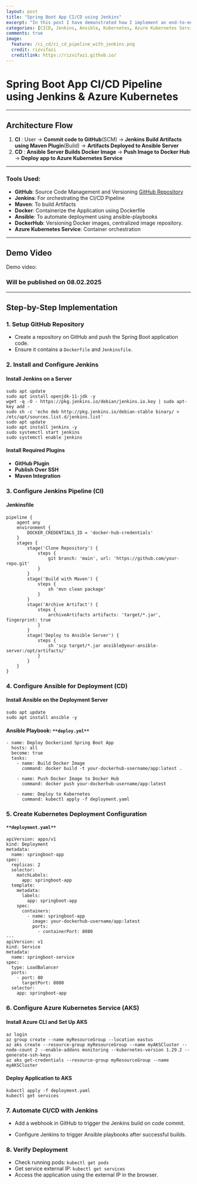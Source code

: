 ```yaml
---
layout: post
title: "Spring Boot App CI/CD using Jenkins"
excerpt: "In this post I have demonstrated how I implement an end-to-end CI/CD pipeline using GitHub, Jenkins, Maven and Ansible to deploy a Spring Boot webapp to Kubernetes"
categories: [CICD, Jenkins, Ansible, Kubernetes, Azure Kubernetes Service, Spring Boot, Java]
comments: true
image:
  feature: /ci_cd/ci_cd_pipeline_with_jenkins.png
  credit: rizvifazi
  creditlink: https://rizvifazi.github.io/
---
```




# Spring Boot App CI/CD Pipeline using Jenkins & Azure Kubernetes 

---

## **Architecture Flow**  
1. **CI** :  User → **Commit code to GitHub**(SCM) → **Jenkins Build Artifacts using Maven Plugin**(Build)  → **Artifacts Deployed to Ansible Server**
2. **CD** :  **Ansible Server Builds Docker Image** → **Push Image to Docker Hub**  → **Deploy app to Azure Kubernetes Service**

---

### Tools Used:

- **GitHub**: Source Code Management and Versioning [GitHub Repository](https://github.com/rizvifazi/EmployeeinfoSpring.git)
- **Jenkins**: For orchestrating the CI/CD Pipeline
- **Maven**: To build Artifacts
- **Docker**: Containerize the Application using Dockerfile
- **Ansible**: To automate deployment using ansible-playbooks
- **DockerHub**: Versioning Docker images, centralized image repository.
- **Azure Kubernetes Service**: Container orchestration

---

## Demo Video

Demo video:

### Will be published on 08.02.2025

---

## **Step-by-Step Implementation**

### **1. Setup GitHub Repository**

- Create a repository on GitHub and push the Spring Boot application code.
- Ensure it contains a `Dockerfile` and `Jenkinsfile`.

### **2. Install and Configure Jenkins**

#### **Install Jenkins on a Server**

```
sudo apt update
sudo apt install openjdk-11-jdk -y
wget -q -O - https://pkg.jenkins.io/debian/jenkins.io.key | sudo apt-key add -
sudo sh -c 'echo deb http://pkg.jenkins.io/debian-stable binary/ > /etc/apt/sources.list.d/jenkins.list'
sudo apt update
sudo apt install jenkins -y
sudo systemctl start jenkins
sudo systemctl enable jenkins
```

#### **Install Required Plugins**

- **GitHub Plugin**
- **Publish Over SSH**
- **Maven Integration**

### **3. Configure Jenkins Pipeline (CI)**

#### **Jenkinsfile**

```
pipeline {
    agent any
    environment {
        DOCKER_CREDENTIALS_ID = 'docker-hub-credentials'
    }
    stages {
        stage('Clone Repository') {
            steps {
                git branch: 'main', url: 'https://github.com/your-repo.git'
            }
        }
        stage('Build with Maven') {
            steps {
                sh 'mvn clean package'
            }
        }
        stage('Archive Artifact') {
            steps {
                archiveArtifacts artifacts: 'target/*.jar', fingerprint: true
            }
        }
        stage('Deploy to Ansible Server') {
            steps {
                sh 'scp target/*.jar ansible@your-ansible-server:/opt/artifacts/'
            }
        }
    }
}
```

### **4. Configure Ansible for Deployment (CD)**

#### **Install Ansible on the Deployment Server**

```
sudo apt update
sudo apt install ansible -y
```

#### **Ansible Playbook:** `**deploy.yml**`

```
- name: Deploy Dockerized Spring Boot App
  hosts: all
  become: true
  tasks:
    - name: Build Docker Image
      command: docker build -t your-dockerhub-username/app:latest .

    - name: Push Docker Image to Docker Hub
      command: docker push your-dockerhub-username/app:latest

    - name: Deploy to Kubernetes
      command: kubectl apply -f deployment.yaml
```

### **5. Create Kubernetes Deployment Configuration**

#### `**deployment.yaml**`

```
apiVersion: apps/v1
kind: Deployment
metadata:
  name: springboot-app
spec:
  replicas: 2
  selector:
    matchLabels:
      app: springboot-app
  template:
    metadata:
      labels:
        app: springboot-app
    spec:
      containers:
        - name: springboot-app
          image: your-dockerhub-username/app:latest
          ports:
            - containerPort: 8080
---
apiVersion: v1
kind: Service
metadata:
  name: springboot-service
spec:
  type: LoadBalancer
  ports:
    - port: 80
      targetPort: 8080
  selector:
    app: springboot-app
```

### **6. Configure Azure Kubernetes Service (AKS)**

#### **Install Azure CLI and Set Up AKS**

```
az login
az group create --name myResourceGroup --location eastus
az aks create --resource-group myResourceGroup --name myAKSCluster --node-count 2 --enable-addons monitoring --kubernetes-version 1.29.2 --generate-ssh-keys
az aks get-credentials --resource-group myResourceGroup --name myAKSCluster
```

#### **Deploy Application to AKS**

```
kubectl apply -f deployment.yaml
kubectl get services
```

### **7. Automate CI/CD with Jenkins**

- Add a webhook in GitHub to trigger the Jenkins build on code commit.
    
- Configure Jenkins to trigger Ansible playbooks after successful builds.
    

### **8. Verify Deployment**

- Check running pods: `kubectl get pods`
- Get service external IP: `kubectl get services`
- Access the application using the external IP in the browser.

